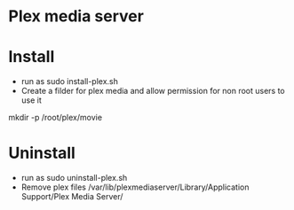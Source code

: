 # Plex media server

# Install 
- run as sudo install-plex.sh
- Create a filder for plex media and allow permission for non root users to use it 

mkdir -p /root/plex/movie

# Uninstall
- run as sudo uninstall-plex.sh
- Remove plex files /var/lib/plexmediaserver/Library/Application Support/Plex Media Server/
